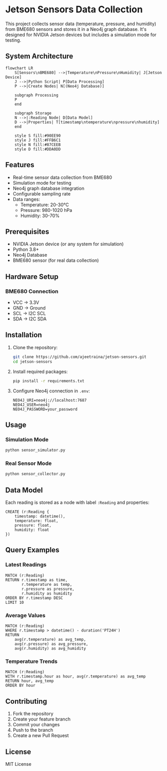 # Jetson Sensors Data Collection

This project collects sensor data (temperature, pressure, and humidity) from BME680 sensors and stores it in a Neo4j graph database. It's designed for NVIDIA Jetson devices but includes a simulation mode for testing.

## System Architecture

```mermaid
flowchart LR
    S[Sensors\nBME680] -->|Temperature\nPressure\nHumidity| J[Jetson Device]
    J -->|Python Script| P[Data Processing]
    P -->|Create Nodes| N[(Neo4j Database)]
    
    subgraph Processing
    P
    end
    
    subgraph Storage
    N -->|:Reading Node| D[Data Model]
    D -->|Properties| T[timestamp\ntemperature\npressure\nhumidity]
    end
    
    style S fill:#90EE90
    style J fill:#FFB6C1
    style N fill:#87CEEB
    style D fill:#DDA0DD
```

## Features

- Real-time sensor data collection from BME680
- Simulation mode for testing
- Neo4j graph database integration
- Configurable sampling rate
- Data ranges:
  - Temperature: 20-30°C
  - Pressure: 980-1020 hPa
  - Humidity: 30-70%

## Prerequisites

- NVIDIA Jetson device (or any system for simulation)
- Python 3.8+
- Neo4j Database
- BME680 sensor (for real data collection)

## Hardware Setup

### BME680 Connection
- VCC → 3.3V
- GND → Ground
- SCL → I2C SCL
- SDA → I2C SDA

## Installation

1. Clone the repository:
   ```bash
   git clone https://github.com/ajeetraina/jetson-sensors.git
   cd jetson-sensors
   ```

2. Install required packages:
   ```bash
   pip install -r requirements.txt
   ```

3. Configure Neo4j connection in `.env`:
   ```env
   NEO4J_URI=neo4j://localhost:7687
   NEO4J_USER=neo4j
   NEO4J_PASSWORD=your_password
   ```

## Usage

### Simulation Mode
```bash
python sensor_simulator.py
```

### Real Sensor Mode
```bash
python sensor_collector.py
```

## Data Model

Each reading is stored as a node with label `:Reading` and properties:
```cypher
CREATE (r:Reading {
    timestamp: datetime(),
    temperature: float,
    pressure: float,
    humidity: float
})
```

## Query Examples

### Latest Readings
```cypher
MATCH (r:Reading)
RETURN r.timestamp as time, 
       r.temperature as temp, 
       r.pressure as pressure,
       r.humidity as humidity
ORDER BY r.timestamp DESC
LIMIT 10
```

### Average Values
```cypher
MATCH (r:Reading)
WHERE r.timestamp > datetime() - duration('PT24H')
RETURN 
    avg(r.temperature) as avg_temp,
    avg(r.pressure) as avg_pressure,
    avg(r.humidity) as avg_humidity
```

### Temperature Trends
```cypher
MATCH (r:Reading)
WITH r.timestamp.hour as hour, avg(r.temperature) as avg_temp
RETURN hour, avg_temp
ORDER BY hour
```

## Contributing

1. Fork the repository
2. Create your feature branch
3. Commit your changes
4. Push to the branch
5. Create a new Pull Request

## License

MIT License
